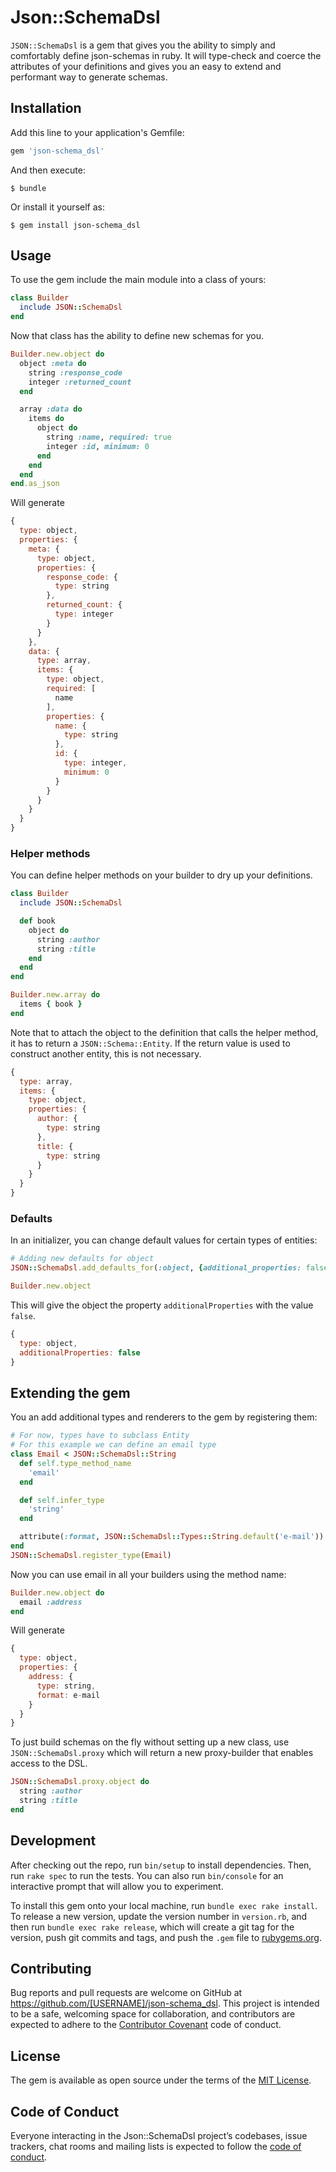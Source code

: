# Json::SchemaDsl

`JSON::SchemaDsl` is a gem that gives you the ability to simply and comfortably
define json-schemas in ruby. It will type-check and coerce the attributes of
your definitions and gives you an easy to extend and performant way to generate
schemas.

## Installation

Add this line to your application's Gemfile:

```ruby
gem 'json-schema_dsl'
```

And then execute:

    $ bundle

Or install it yourself as:

    $ gem install json-schema_dsl

## Usage

To use the gem include the main module into a class of yours:

```rb
class Builder
  include JSON::SchemaDsl
end
```

Now that class has the ability to define new schemas for you.

```rb
Builder.new.object do
  object :meta do
    string :response_code
    integer :returned_count
  end

  array :data do
    items do
      object do
        string :name, required: true
        integer :id, minimum: 0
      end
    end
  end
end.as_json
```

Will generate

```js
{
  type: object,
  properties: {
    meta: {
      type: object,
      properties: {
        response_code: {
          type: string
        },
        returned_count: {
          type: integer
        }
      }
    },
    data: {
      type: array,
      items: {
        type: object,
        required: [
          name
        ],
        properties: {
          name: {
            type: string
          },
          id: {
            type: integer,
            minimum: 0
          }
        }
      }
    }
  }
}
```

### Helper methods

You can define helper methods on your builder to dry up your definitions.
```rb
class Builder
  include JSON::SchemaDsl

  def book
    object do
      string :author
      string :title
    end
  end
end

Builder.new.array do
  items { book }
end
```
Note that to attach the object to the definition that calls the helper method,
it has to return a `JSON::Schema::Entity`. If the return value is used to
construct another entity, this is not necessary.
```js
{
  type: array,
  items: {
    type: object,
    properties: {
      author: {
        type: string
      },
      title: {
        type: string
      }
    }
  }
}
```

### Defaults

In an initializer, you can change default values for certain types of entities:
```rb
# Adding new defaults for object
JSON::SchemaDsl.add_defaults_for(:object, {additional_properties: false})

Builder.new.object
```
This will give the object the property `additionalProperties` with the value
`false`.
```js
{
  type: object,
  additionalProperties: false
}
```

## Extending the gem

You an add additional types and renderers to the gem by registering them:
```rb
# For now, types have to subclass Entity
# For this example we can define an email type
class Email < JSON::SchemaDsl::String
  def self.type_method_name
    'email'
  end

  def self.infer_type
    'string'
  end

  attribute(:format, JSON::SchemaDsl::Types::String.default('e-mail'))
end
JSON::SchemaDsl.register_type(Email)
```
Now you can use email in all your builders using the method name:
```rb
Builder.new.object do
  email :address
end
```
Will generate
```js
{
  type: object,
  properties: {
    address: {
      type: string,
      format: e-mail
    }
  }
}
```

To just build schemas on the fly without setting up a new class, use
`JSON::SchemaDsl.proxy` which will return a new proxy-builder that enables
access to the DSL.

```ruby
JSON::SchemaDsl.proxy.object do
  string :author
  string :title
end
```

## Development

After checking out the repo, run `bin/setup` to install dependencies. Then, run `rake spec` to run the tests. You can also run `bin/console` for an interactive prompt that will allow you to experiment.

To install this gem onto your local machine, run `bundle exec rake install`. To release a new version, update the version number in `version.rb`, and then run `bundle exec rake release`, which will create a git tag for the version, push git commits and tags, and push the `.gem` file to [rubygems.org](https://rubygems.org).

## Contributing

Bug reports and pull requests are welcome on GitHub at https://github.com/[USERNAME]/json-schema_dsl. This project is intended to be a safe, welcoming space for collaboration, and contributors are expected to adhere to the [Contributor Covenant](http://contributor-covenant.org) code of conduct.

## License

The gem is available as open source under the terms of the [MIT License](https://opensource.org/licenses/MIT).

## Code of Conduct

Everyone interacting in the Json::SchemaDsl project’s codebases, issue trackers, chat rooms and mailing lists is expected to follow the [code of conduct](https://github.com/[USERNAME]/json-schema_dsl/blob/master/CODE_OF_CONDUCT.md).
